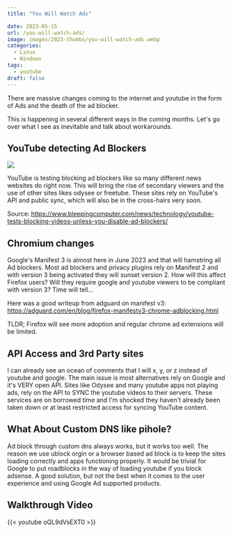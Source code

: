 ```yaml
---
title: "You Will Watch Ads"

date: 2023-05-15
url: /you-will-watch-ads/
image: images/2023-thumbs/you-will-watch-ads.webp
categories:
  - Linux
  - Windows
tags:
  - youtube
draft: false
---
```

There are massive changes coming to the internet and youtube in the form of Ads and the death of the ad blocker.
<!--more-->

This is happening in several different ways in the coming months. Let's go over what I see as inevitable and talk about workarounds.

## YouTube detecting Ad Blockers

![](/images/2023/you-will-watch-ads/yt-ads.webp)

YouTube is testing blocking ad blockers like so many different news websites do right now. This will bring the rise of secondary viewers and the use of other sites likes odysee or freetube. These sites rely on YouTube's API and public sync, which will also be in the cross-hairs very soon.

Source: <https://www.bleepingcomputer.com/news/technology/youtube-tests-blocking-videos-unless-you-disable-ad-blockers/>

## Chromium changes

Google's Manifest 3 is almost here in June 2023 and that will hamstring all Ad blockers. Most ad blockers and privacy plugins rely on Manifest 2 and with version 3 being activated they will sunset version 2. How will this affect Firefox users? Will they require google and youtube viewers to be compliant with version 3? Time will tell...

Here was a good writeup from adguard on manifest v3: <https://adguard.com/en/blog/firefox-manifestv3-chrome-adblocking.html>

TLDR; Firefox will see more adoption and regular chrome ad extensions will be limited. 

## API Access and 3rd Party sites

I can already see an ocean of comments that I will x, y, or z instead of youtube and google. The main issue is most alternatives rely on Google and it's VERY open API. Sites like Odysee and many youtube apps not playing ads, rely on the API to SYNC the youtube videos to their servers. These services are on borrowed time and I'm shocked they haven't already been taken down or at least restricted access for syncing YouTube content.

## What About Custom DNS like pihole?

Ad block through custom dns always works, but it works too well. The reason we use ublock orgin or a browser based ad block is to keep the sites loading correctly and apps functioning properly. It would be trivial for Google to put roadblocks in the way of loading youtube if you block adsense. A good solution, but not the best when it comes to the user experience and using Google Ad supported products.

## Walkthrough Video

{{< youtube oQL9dVsEXT0 >}}
